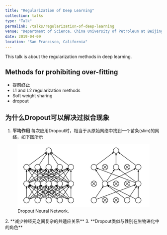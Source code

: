 ```yaml
---
title: "Regularization of Deep Learning"
collection: talks
type: "Talk"
permalink: /talks/regularization-of-deep-learning
venue: "Department of Science, China University of Petroleum at Beijing"
date: 2019-04-09
location: "San Francisco, California"
---
```


This talk is about the regularization methods in deep learning.

## Methods for prohibiting over-fitting 

* 提前终止
* L1 and L2 regularization methods
* Soft weight sharing
* dropout

## 为什么Dropout可以解决过拟合现象

1. **平均作用** 每次应用Dropout时，相当于从原始网络中找到一个苗条(slim)的网络，如下图所示
<figure>
  <img src="../images/dropout_slim_net.png" alt="my alt text"/>
  <figcaption>Dropout Neural Network.</figcaption>
</figure>
2. **减少神经元之间复杂的共适应关系**
3. **Dropout类似与性别在生物进化中的角色**
